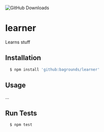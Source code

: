 
![GitHub Downloads][downloads-url]

# learner
Learns stuff


## Installation

``` bash
  $ npm install 'github:bagrounds/learner'
```

## Usage
...

## Run Tests
``` bash
  $ npm test
```
[downloads-url]: https://img.shields.io/github/downloads/bagrounds/learner/total.svg